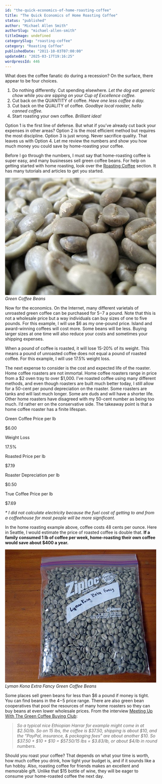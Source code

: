 ```yaml
---
id: "the-quick-economics-of-home-roasting-coffee"
title: "The Quick Economics of Home Roasting Coffee"
status: "published"
author: "Michael Allen Smith"
authorSlug: "michael-allen-smith"
titleImage: undefined
categorySlug: "roasting-coffee"
category: "Roasting Coffee"
publishedDate: "2011-10-03T07:00:00"
updatedAt: "2025-03-17T19:16:25"
wordpressId: 446
---
```


What does the coffee fanatic do during a recession? On the surface, there appear to be four choices.

1.  Do nothing differently. Cut spending elsewhere. *Let the dog eat generic chow while you are sipping on your Cup of Excellence coffee.*
2.  Cut back on the QUANTITY of coffee. *Have one less coffee a day.*
3.  Cut back on the QUALITY of coffee. *Goodbye local roaster, hello canned coffee.*
4.  Start roasting your own coffee. *Brilliant idea!*

Option 1 is the first line of defense. But what if you’ve already cut back your expenses in other areas? Option 2 is the most efficient method but requires the most discipline. Option 3 is just wrong. Never sacrifice quality. That leaves us with Option 4. Let me review the numbers and show you how much money you could save by home-roasting your coffee.

Before I go through the numbers, I must say that home-roasting coffee is super easy, and many businesses sell green coffee beans. For help on getting started with home roasting, look over the [Roasting Coffee](/section/roasting-coffee/) section. It has many tutorials and articles to get you started.

![Green Coffee Beans](green-coffee-beans-economics1.jpg)  
*Green Coffee Beans*

Now for the economics. On the Internet, many different varietals of unroasted green coffee can be purchased for $5-$7 a pound. Note that this is not a wholesale price but a way individuals can buy sizes of one to five pounds. For this example, I will use $6 as my one-pound price. Island and award-winning coffees will cost more. Some beans will be less. Buying larger sizes at one time will also reduce your costs and sometimes your shipping expenses.

When a pound of coffee is roasted, it will lose 15-20% of its weight. This means a pound of unroasted coffee does not equal a pound of roasted coffee. For this example, I will use 17.5% weight loss.

The next expense to consider is the cost and expected life of the roaster. Home coffee roasters are not immortal. Home coffee roasters range in price from a $2 oven tray to over $1,000. I’ve roasted coffee using many different methods, and even though roasters are built much better today, I still allow for a 50-cent per pound depreciation on the roaster. Some roasters are tanks and will last much longer. Some are duds and will have a shorter life. Other home roasters have disagreed with my 50-cent number as being too much. I’d rather err on the conservative side. The takeaway point is that a home coffee roaster has a finite lifespan.

Green Coffee Price per lb

$6.00

Weight Loss

17.5%

Roasted Price per lb

$7.19

Roaster Depreciation per lb

$0.50

True Coffee Price per lb

$7.69

*\* I did not calculate electricity because the fuel cost of getting to and from a coffeehouse for most people will be more significant.*

In the home roasting example above, coffee costs 48 cents per ounce. Here in Seattle, I would estimate the price of roasted coffee is double that. **If a family consumed 1 lb of coffee per week, home-roasting their own coffee would save about $400 a year.**

![Lyman Kona Extra Fancy Green Coffee Beans](kona-green-coffee-beans.jpg)  
*Lyman Kona Extra Fancy Green Coffee Beans*

Some places sell green beans for less than $6 a pound if money is tight. You can find beans in the $4-$5 price range. There are also green bean cooperatives that pool the resources of many home roasters so they can buy beans at even lower wholesale prices. From the interview [Meeting Up With The Green Coffee Buying Club](/meeting-up-with-the-green-coffee-buying-club/):

> *So a typical nice Ethiopian Harrar for example might come in at $2.50/lb. So on 15 lbs, the coffee is $37.50, shipping is about $10, and the “PayPal, insurance, & packaging fees” are about another $10. So $37.50 + $10 + $10 = $57.50/15 lbs = $3.83/lb, or about $4/lb in round numbers.*

Should you roast your coffee? That depends on what your time is worth, how much coffee you drink, how tight your budget is, and if it sounds like a fun hobby. Also, roasting coffee for friends makes an excellent and memorable gift. Unlike that $15 bottle of wine, they will be eager to consume your home-roasted coffee the next day.
